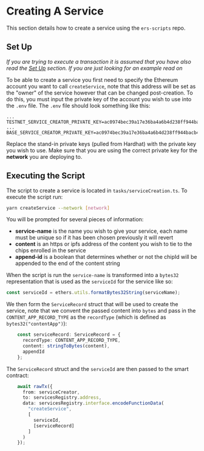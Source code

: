 # Creating A Service
This section details how to create a service using the `ers-scripts` repo.

## Set Up
_If you are trying to execute a transaction it is assumed that you have also read the [Set Up](setup.md) section. If you are just looking for an example read on_

To be able to create a service you first need to specify the Ethereum account you want to call `createService`, note that this address will be set as the "owner" of the service however that can be changed post-creation. To do this, you must input the private key of the account you wish to use into the `.env` file. The `.env` file should look something like this:
```
...
TESTNET_SERVICE_CREATOR_PRIVATE_KEY=ac0974bec39a17e36ba4a6b4d238ff944bacb478cbed5efcae784d7bf4f2ff80
...
BASE_SERVICE_CREATOR_PRIVATE_KEY=ac0974bec39a17e36ba4a6b4d238ff944bacb478cbed5efcae784d7bf4f2ff80
```
Replace the stand-in private keys (pulled from Hardhat) with the private key you wish to use. Make sure that you are using the correct private key for the __network__ you are deploying to.

## Executing the Script
The script to create a service is located in `tasks/serviceCreation.ts`. To execute the script run:
```bash
yarn createService --network [network]
```
You will be prompted for several pieces of information:
- __service-name__ is the name you wish to give your service, each name must be unique so if it has been chosen previously it will revert
- __content__ is an https or ipfs address of the content you wish to tie to the chips enrolled in the service
- __append-id__ is a boolean that determines whether or not the chipId will be appended to the end of the content string

When the script is run the `service-name` is transformed into a `bytes32` representation that is used as the `serviceId` for the service like so:
```typescript
const serviceId = ethers.utils.formatBytes32String(serviceName);
```
We then form the `ServiceRecord` struct that will be used to create the service, note that we convent the passed content into `bytes` and pass in the `CONTENT_APP_RECORD_TYPE` as the `recordType` (which is defined as `bytes32("contentApp")`):
```typescript
    const serviceRecord: ServiceRecord = {
      recordType: CONTENT_APP_RECORD_TYPE,
      content: stringToBytes(content),
      appendId
    };
```
The `ServiceRecord` struct and the `serviceId` are then passed to the smart contract:
```typescript
    await rawTx({
      from: serviceCreator,
      to: servicesRegistry.address,
      data: servicesRegistry.interface.encodeFunctionData(
        "createService",
        [
          serviceId,
          [serviceRecord]
        ]
      )
    });
```

